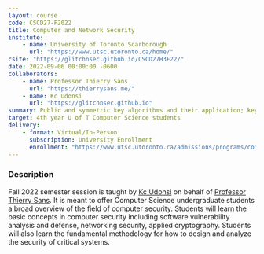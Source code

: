 ```yaml
---
layout: course
code: CSCD27-F2022
title: Computer and Network Security
institute:
    - name: University of Toronto Scarborough
      url: "https://www.utsc.utoronto.ca/home/"
csite: "https://glitchnsec.github.io/CSCD27H3F22/"
date: 2022-09-06 00:00:00 -0600
collaborators:
    - name: Professor Thierry Sans
      url: "https://thierrysans.me/"
    - name: Kc Udonsi
      url: "https://glitchnsec.github.io"      
summary: Public and symmetric key algorithms and their application; key management and certification; authentication protocols; digital signatures and data integrity; secure network and application protocols; application, system and network attacks and defences; intrusion detection and prevention; social engineering attacks; risk assessment and management.
target: 4th year U of T Computer Science students
delivery:
    - format: Virtual/In-Person
      subscription: University Enrollment
      enrollment: "https://www.utsc.utoronto.ca/admissions/programs/computer-science"
---
```


### Description

Fall 2022 semester session is taught by [Kc Udonsi](https://glitchnsec.github.io) on behalf of [Professor Thierry Sans](https://thierrysans.me/).  It is meant to offer Computer Science undergraduate students a broad overview of the field of computer security. Students will learn the basic concepts in computer security including software vulnerability analysis and defense, networking security, applied cryptography. Students will also learn the fundamental methodology for how to design and analyze the security of critical systems.